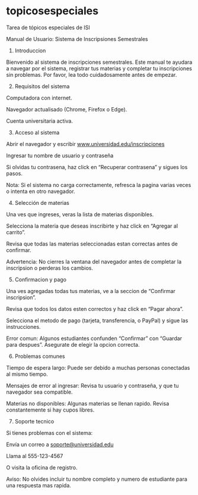 # topicosespeciales
Tarea de tópicos especiales de ISI

Manual de Usuario: Sistema de Inscripsiones Semestrales
1. Introduccion

Bienvenido al sistema de inscripciones semestrales. Este manual te ayudara a navegar por el sistema, registrar tus materias y completar tu inscripciones sin problemas. Por favor, lea todo cuidadosamente antes de empezar.

2. Requisitos del sistema

Computadora con internet.

Navegador actualisado (Chrome, Firefox o Edge).

Cuenta universitaria activa.

3. Acceso al sistema

Abrir el navegador y escribir www.universidad.edu/inscripciones

Ingresar tu nombre de usuario y contraseña

Si olvidas tu contrasena, haz click en “Recuperar contrasena” y sigues los pasos.

Nota: Si el sistema no carga correctamente, refresca la pagina varias veces o intenta en otro navegador.

4. Selección de materias

Una ves que ingreses, veras la lista de materias disponibles.

Selecciona la materia que deseas inscribirte y haz click en “Agregar al carrito”.

Revisa que todas las materias seleccionadas estan correctas antes de confirmar.

Advertencia: No cierres la ventana del navegador antes de completar la inscripsion o perderas los cambios.

5. Confirmacion y pago

Una ves agregadas todas tus materias, ve a la seccion de “Confirmar inscripsion”.

Revisa que todos los datos esten correctos y haz click en “Pagar ahora”.

Selecciona el metodo de pago (tarjeta, transferencia, o PayPal) y sigue las instrucciones.

Error comun: Algunos estudiantes confunden “Confirmar” con “Guardar para despues”. Asegurate de elegir la opcion correcta.

6. Problemas comunes

Tiempo de espera largo: Puede ser debido a muchas personas conectadas al mismo tiempo.

Mensajes de error al ingresar: Revisa tu usuario y contraseña, y que tu navegador sea compatible.

Materias no disponibles: Algunas materias se llenan rapido. Revisa constantemente si hay cupos libres.

7. Soporte tecnico

Si tienes problemas con el sistema:

Envía un correo a soporte@universidad.edu

Llama al 555-123-4567

O visita la oficina de registro.

Aviso: No olvides incluir tu nombre completo y numero de estudiante para una respuesta mas rapida.
